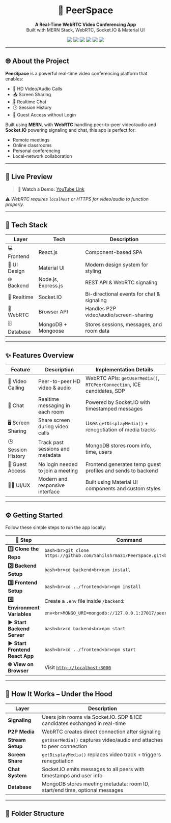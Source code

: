 <h1 align="center">👥 PeerSpace</h1>

<p align="center">
  <b>A Real-Time WebRTC Video Conferencing App</b><br/>
  Built with MERN Stack, WebRTC, Socket.IO & Material UI
</p>

<p align="center">
  <img src="https://img.shields.io/badge/WebRTC-Peer--to--Peer-green" />
  <img src="https://img.shields.io/badge/Socket.IO-Realtime-black" />
  <img src="https://img.shields.io/badge/MaterialUI-Design-blue" />
  <img src="https://img.shields.io/badge/React-Frontend-lightblue" />
  <img src="https://img.shields.io/badge/Node.js-Backend-green" />
  <img src="https://img.shields.io/badge/MongoDB-Database-success" />
</p>

---

## 🌐 About the Project

**PeerSpace** is a powerful real-time video conferencing platform that enables:
- 🎥 HD Video/Audio Calls
- 📤 Screen Sharing
- 💬 Realtime Chat
- 🕑 Session History
- 🚪 Guest Access without Login

Built using **MERN**, with **WebRTC** handling peer-to-peer video/audio and **Socket.IO** powering signaling and chat, this app is perfect for:
- Remote meetings
- Online classrooms
- Personal conferencing
- Local-network collaboration

---

## 🚀 Live Preview

> 🔗 **Watch a Demo:** [YouTube Link](#)

⚠️ *WebRTC requires `localhost` or HTTPS for video/audio to function properly.*

---

## 🧱 Tech Stack

| Layer         | Tech                  | Description                                   |
|---------------|-----------------------|-----------------------------------------------|
| 💻 Frontend   | React.js              | Component-based SPA                           |
| 🎨 UI Design  | Material UI           | Modern design system for styling              |
| 🌐 Backend    | Node.js, Express.js   | REST API & WebRTC signaling                   |
| 🧠 Realtime   | Socket.IO             | Bi-directional events for chat & signaling    |
| 📡 WebRTC     | Browser API           | Handles P2P video/audio/screen-sharing        |
| 🗄 Database    | MongoDB + Mongoose    | Stores sessions, messages, and room data      |

---

## ✨ Features Overview

| Feature              | Description                                                                                       | Implementation Details                                                                                   |
|----------------------|---------------------------------------------------------------------------------------------------|-----------------------------------------------------------------------------------------------------------|
| 🎥 Video Calling     | Peer-to-peer HD video & audio                                                                     | WebRTC APIs: `getUserMedia()`, `RTCPeerConnection`, ICE candidates, SDP                                  |
| 💬 Chat              | Realtime messaging in each room                                                                   | Powered by Socket.IO with timestamped messages                                                           |
| 🖥 Screen Sharing     | Share screen during video calls                                                                   | Uses `getDisplayMedia()` + renegotiation of media tracks                                                 |
| 🕒 Session History   | Track past sessions and metadata                                                                  | MongoDB stores room info, time, users                                                                    |
| 🚪 Guest Access      | No login needed to join a meeting                                                                 | Frontend generates temp guest profiles and sends to backend                                              |
| 🧑‍🎨 UI/UX            | Modern and responsive interface                                                                    | Built using Material UI components and custom styles                                                     |

---

## ⚙️ Getting Started

Follow these simple steps to run the app locally:

| 🔧 Step | Command |
|--------|---------|
| **1️⃣ Clone the Repo** | ```bash<br>git clone https://github.com/Sahilshrma31/PeerSpace.git<br>cd PeerSpace``` |
| **2️⃣ Backend Setup** | ```bash<br>cd backend<br>npm install``` |
| **3️⃣ Frontend Setup** | ```bash<br>cd ../frontend<br>npm install``` |
| **4️⃣ Environment Variables** | Create a `.env` file inside `/backend`:<br><br>```env<br>MONGO_URI=mongodb://127.0.0.1:27017/peerspace<br>PORT=5000``` |
| **▶️ Start Backend Server** | ```bash<br>cd backend<br>npm start``` |
| **▶️ Start Frontend React App** | ```bash<br>cd ../frontend<br>npm start``` |
| **🌐 View on Browser** | Visit [`http://localhost:3000`](http://localhost:3000) |

---

## 🧠 How It Works – Under the Hood

| Layer           | Description                                                                 |
|----------------|-----------------------------------------------------------------------------|
| **Signaling**   | Users join rooms via Socket.IO. SDP & ICE candidates exchanged in real-time |
| **P2P Media**   | WebRTC creates direct connection after signaling                            |
| **Stream Setup**| `getUserMedia()` captures video/audio and attaches to peer connection       |
| **Screen Share**| `getDisplayMedia()` replaces video track + triggers renegotiation           |
| **Chat System** | Socket.IO emits messages to all peers with timestamps and user info         |
| **Database**    | MongoDB stores meeting metadata: room ID, start/end time, optional messages |

---

## 📂 Folder Structure

